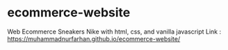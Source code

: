 # ecommerce-website
Web Ecommerce Sneakers Nike with html, css, and vanilla javascript
Link : https://muhammadnurfarhan.github.io/ecommerce-website/

